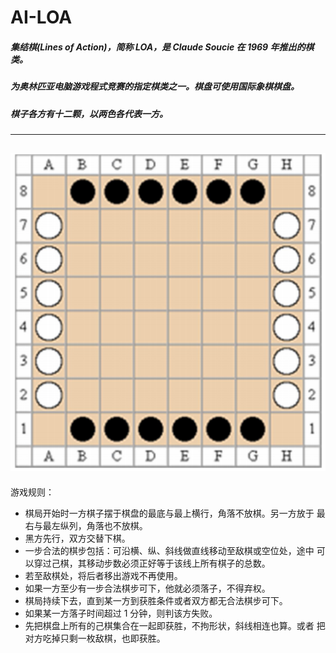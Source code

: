# AI-LOA
##### 集结棋(Lines of Action)，简称 LOA，是 Claude Soucie 在 1969 年推出的棋类。
##### 为奥林匹亚电脑游戏程式竞赛的指定棋类之一。棋盘可使用国际象棋棋盘。
##### 棋子各方有十二颗，以两色各代表一方。
----
![](pic.png)
---
游戏规则：
- 棋局开始时一方棋子摆于棋盘的最底与最上横行，角落不放棋。另一方放于
最右与最左纵列，角落也不放棋。
- 黑方先行，双方交替下棋。
- 一步合法的棋步包括：可沿横、纵、斜线做直线移动至敌棋或空位处，途中
可以穿过己棋，其移动步数必须正好等于该线上所有棋子的总数。
- 若至敌棋处，将后者移出游戏不再使用。
- 如果一方至少有一步合法棋步可下，他就必须落子，不得弃权。
- 棋局持续下去，直到某一方到获胜条件或者双方都无合法棋步可下。
- 如果某一方落子时间超过 1 分钟，则判该方失败。
- 先把棋盘上所有的己棋集合在一起即获胜，不拘形状，斜线相连也算。或者
把对方吃掉只剩一枚敌棋，也即获胜。